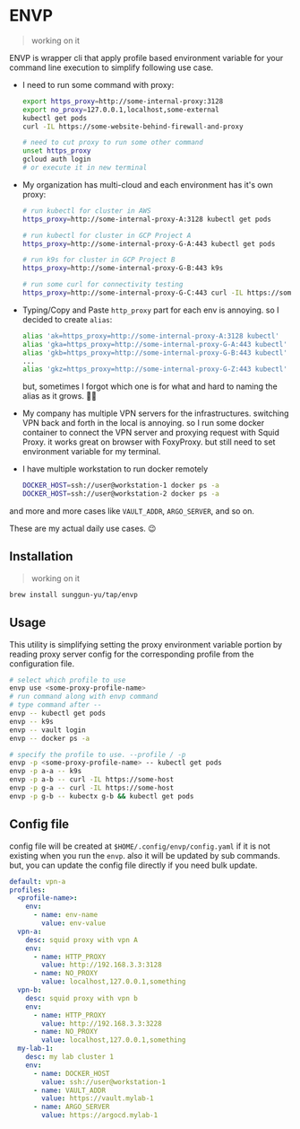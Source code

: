 # ENVP

> working on it

ENVP is wrapper cli that apply profile based environment variable for your command line execution to simplify following use case.

- I need to run some command with proxy:

  ```bash
  export https_proxy=http://some-internal-proxy:3128
  export no_proxy=127.0.0.1,localhost,some-external
  kubectl get pods
  curl -IL https://some-website-behind-firewall-and-proxy

  # need to cut proxy to run some other command
  unset https_proxy
  gcloud auth login
  # or execute it in new terminal
  ```

- My organization has multi-cloud and each environment has it's own proxy:

  ```bash
  # run kubectl for cluster in AWS
  https_proxy=http://some-internal-proxy-A:3128 kubectl get pods

  # run kubectl for cluster in GCP Project A
  https_proxy=http://some-internal-proxy-G-A:443 kubectl get pods

  # run k9s for cluster in GCP Project B
  https_proxy=http://some-internal-proxy-G-B:443 k9s

  # run some curl for connectivity testing
  https_proxy=http://some-internal-proxy-G-C:443 curl -IL https://some-internal-host
  ```

- Typing/Copy and Paste `http_proxy` part for each env is annoying. so I decided to create `alias`:

  ```bash
  alias 'ak=https_proxy=http://some-internal-proxy-A:3128 kubectl'
  alias 'gka=https_proxy=http://some-internal-proxy-G-A:443 kubectl'
  alias 'gkb=https_proxy=http://some-internal-proxy-G-B:443 kubectl'
  ...
  alias 'gkz=https_proxy=http://some-internal-proxy-G-Z:443 kubectl'
  ```

  but, sometimes I forgot which one is for what and hard to naming the alias as it grows. 😮‍💨

- My company has multiple VPN servers for the infrastructures. switching VPN back and forth in the local is annoying. so I run some docker container to connect the VPN server and proxying request with Squid Proxy. it works great on browser with FoxyProxy. but still need to set environment variable for my terminal.

- I have multiple workstation to run docker remotely

  ```bash
  DOCKER_HOST=ssh://user@workstation-1 docker ps -a
  DOCKER_HOST=ssh://user@workstation-2 docker ps -a
  ```

and more and more cases like `VAULT_ADDR`, `ARGO_SERVER`, and so on.

These are my actual daily use cases. 😉

## Installation

> working on it

```bash
brew install sunggun-yu/tap/envp
```

## Usage

This utility is simplifying setting the proxy environment variable portion by reading proxy server config for the corresponding profile from the configuration file.

```bash
# select which profile to use
envp use <some-proxy-profile-name>
# run command along with envp command
# type command after --
envp -- kubectl get pods
envp -- k9s
envp -- vault login
envp -- docker ps -a
```

```bash
# specify the profile to use. --profile / -p
envp -p <some-proxy-profile-name> -- kubectl get pods
envp -p a-a -- k9s
envp -p a-b -- curl -IL https://some-host
envp -p g-a -- curl -IL https://some-host
envp -p g-b -- kubectx g-b && kubectl get pods
```

## Config file

config file will be created at `$HOME/.config/envp/config.yaml` if it is not existing when you run the `envp`. also it will be updated by sub commands.
but, you can update the config file directly if you need bulk update.

```yaml
default: vpn-a
profiles:
  <profile-name>:
    env:
      - name: env-name
        value: env-value
  vpn-a:
    desc: squid proxy with vpn A
    env:
      - name: HTTP_PROXY
        value: http://192.168.3.3:3128
      - name: NO_PROXY
        value: localhost,127.0.0.1,something
  vpn-b:
    desc: squid proxy with vpn b
    env:
      - name: HTTP_PROXY
        value: http://192.168.3.3:3228
      - name: NO_PROXY
        value: localhost,127.0.0.1,something
  my-lab-1:
    desc: my lab cluster 1
    env:
      - name: DOCKER_HOST
        value: ssh://user@workstation-1
      - name: VAULT_ADDR
        value: https://vault.mylab-1
      - name: ARGO_SERVER
        value: https://argocd.mylab-1
```

